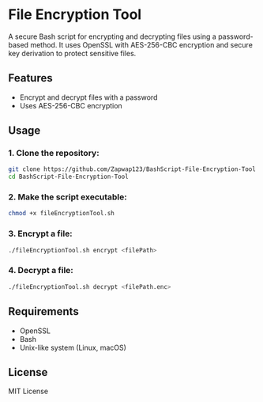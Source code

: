 # File Encryption Tool

A secure Bash script for encrypting and decrypting files using a password-based method. It uses OpenSSL with AES-256-CBC encryption and secure key derivation to protect sensitive files.

## Features

- Encrypt and decrypt files with a password
- Uses AES-256-CBC encryption

## Usage

### 1. Clone the repository:

```bash
git clone https://github.com/Zapwap123/BashScript-File-Encryption-Tool
cd BashScript-File-Encryption-Tool
```

### 2. Make the script executable:

```bash
chmod +x fileEncryptionTool.sh
```

### 3. Encrypt a file:

```bash
./fileEncryptionTool.sh encrypt <filePath>
```

### 4. Decrypt a file:

```bash
./fileEncryptionTool.sh decrypt <filePath.enc>
```

## Requirements

- OpenSSL
- Bash
- Unix-like system (Linux, macOS)

## License

MIT License
